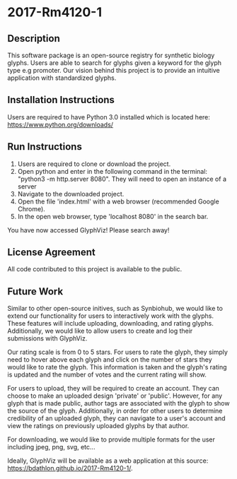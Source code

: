 # 2017-Rm4120-1

## Description

This software package is an open-source registry for synthetic biology glyphs. Users are able to search for glyphs given a keyword for the glyph type e.g promoter. Our vision behind this project is to provide an intuitive application with standardized glyphs. 

## Installation Instructions

Users are required to have Python 3.0 installed which is located here: https://www.python.org/downloads/

## Run Instructions

1. Users are required to clone or download the project.
2. Open python and enter in the following command in the terminal: "python3 -m http.server 8080". They will need to open an instance of a server
3. Navigate to the downloaded project. 
4. Open the file 'index.html' with a web browser (recommended Google Chrome).
5. In the open web browser, type 'localhost 8080' in the search bar. 

You have now accessed GlyphViz! Please search away!

## License Agreement

All code contributed to this project is available to the public. 

## Future Work

Similar to other open-source initives, such as Synbiohub, we would like to extend our functionality for users to interactively work with the glyphs. These features will include uploading, downloading, and rating glyphs. Additionally, we would like to allow users to create and log their submissions with GlyphViz. 

Our rating scale is from 0 to 5 stars. For users to rate the glyph, they simply need to hover above each glyph and click on the number of stars they would like to rate the glyph. This information is taken and the glyph's rating is updated and the number of votes and the current rating will show. 

For users to upload, they will be required to create an account. They can choose to make an uploaded design 'private' or 'public'. However, for any glyph that is made public, author tags are associated with the glyph to show the source of the glyph. Additionally, in order for other users to determine credibility of an uploaded glyph, they can navigate to a user's account and view the ratings on previously uploaded glyphs by that author.

For downloading, we would like to provide multiple formats for the user including jpeg, png, svg, etc...

Ideally, GlyphViz will be available as a web application at this source: https://bdathlon.github.io/2017-Rm4120-1/. 




